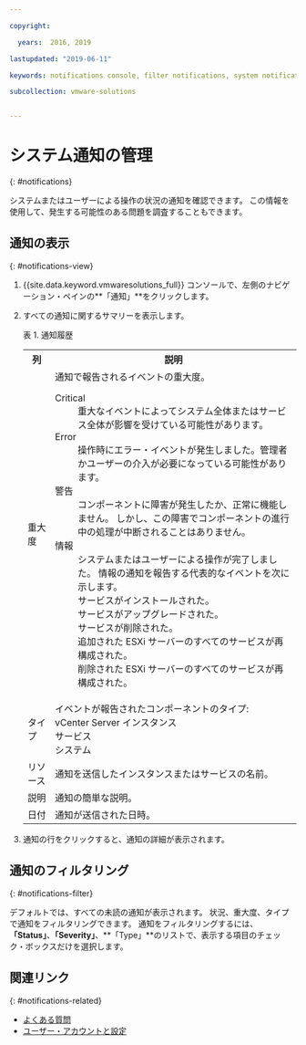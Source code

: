 ```yaml
---

copyright:

  years:  2016, 2019

lastupdated: "2019-06-11"

keywords: notifications console, filter notifications, system notification

subcollection: vmware-solutions


---
```


# システム通知の管理
{: #notifications}

システムまたはユーザーによる操作の状況の通知を確認できます。 この情報を使用して、発生する可能性のある問題を調査することもできます。

## 通知の表示
{: #notifications-view}

1. {{site.data.keyword.vmwaresolutions_full}} コンソールで、左側のナビゲーション・ペインの**「通知」**をクリックします。
2. すべての通知に関するサマリーを表示します。

   表 1. 通知履歴

    <table>
      <tr>
        <th>列</th>
        <th>説明</th>
      </tr>
      <tr>
        <td>重大度</td>
        <td>通知で報告されるイベントの重大度。
          <dl class="dl">
          <dt class="dt dlterm">Critical</dt>
          <dd class="dd">重大なイベントによってシステム全体またはサービス全体が影響を受けている可能性があります。</dd>
          <dt class="dt dlterm">Error</dt>
          <dd class="dd">操作時にエラー・イベントが発生しました。管理者かユーザーの介入が必要になっている可能性があります。</dd>
          <dt class="dt dlterm">警告</dt>
          <dd class="dd">コンポーネントに障害が発生したか、正常に機能しません。 しかし、この障害でコンポーネントの進行中の処理が中断されることはありません。</dd>
            <dt class="dt dlterm">情報</dt>
            <dd class="dd">システムまたはユーザーによる操作が完了しました。 情報の通知を報告する代表的なイベントを次に示します。<br>サービスがインストールされた。<br>サービスがアップグレードされた。<br>サービスが削除された。<br>追加された ESXi サーバーのすべてのサービスが再構成された。<br>削除された ESXi サーバーのすべてのサービスが再構成された。
            </dd>
          </dl>
        </td>
       </tr>
       <tr>
         <td>タイプ</td>
         <td>イベントが報告されたコンポーネントのタイプ:<br>vCenter Server インスタンス<br>サービス<br>システム</td>
       </tr>
       <tr>
         <td>リソース</td>
         <td>通知を送信したインスタンスまたはサービスの名前。</td>
       </tr>
       <tr>
         <td>説明</td>
         <td>通知の簡単な説明。</td>
       </tr>
       <tr>
         <td>日付</td>
         <td>通知が送信された日時。</td>
       </tr>
    </table>                                       

3. 通知の行をクリックすると、通知の詳細が表示されます。

## 通知のフィルタリング
{: #notifications-filter}

デフォルトでは、すべての未読の通知が表示されます。 状況、重大度、タイプで通知をフィルタリングできます。 通知をフィルタリングするには、**「Status」**、**「Severity」**、**「Type」**のリストで、表示する項目のチェック・ボックスだけを選択します。

## 関連リンク
{: #notifications-related}

* [よくある質問](/docs/services/vmwaresolutions/vmonic?topic=vmware-solutions-faq)
* [ユーザー・アカウントと設定](/docs/services/vmwaresolutions/vmonic?topic=vmware-solutions-useraccount)
